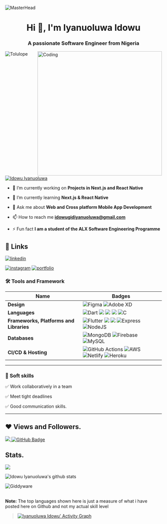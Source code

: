 ![MasterHead](https://blog.bit.ai/wp-content/uploads/2018/09/How-to-Embed-GitHub-Gists-in-Your-Documents-Blog-Banner.png)

<h1 align="center">Hi 👋, I'm Iyanuoluwa Idowu</h1>
<h3 align="center">A passionate Software Engineer from Nigeria</h3>
<img align= "right" alt="Coding" width="400" src="https://cdn.dribbble.com/users/1162077/screenshots/3848914/media/320984a9ca58b3c73274c9259ecf6de8.gif">

<p align="left"> <img src="https://komarev.com/ghpvc/?username=Giddyware&label=Profile%20views&color=0e75b6&style=flat" alt="Tolulope" /> </p>

<p align="left"> <a href="https://twitter.com/Idowugideon_" target="blank"><img src="https://img.shields.io/twitter/follow/Idowugideon_?logo=twitter&style=for-the-badge" alt="Idowu Iyanuoluwa" /></a> </p>

- 🔭 I’m currently working on **Projects in Next.js and React Native**

- 🌱 I’m currently learning **Next.js & React Native**

- 💬 Ask me about **Web and Cross platform Mobile App Development**

- 📫 How to reach me **idowugidiyanuoluwa@gmail.com**

- ⚡ Fun fact **I am a student of the ALX Software Engineering Programme**

## 🔗 Links

<!-- [![App Store](https://img.shields.io/badge/App_Store-0D96F6?style=for-the-badge&logo=app-store&logoColor=white)](https://developers.google.com/profile/u/tolulopefakunle/dashboard) -->

[![linkedin](https://img.shields.io/badge/linkedin-0A66C2?style=for-the-badge&logo=linkedin&logoColor=white)](https://www.linkedin.com/in/idowu-iyanuoluwa-10a49a23a/)

<!-- [![WhatsApp](https://img.shields.io/badge/WhatsApp-25D366?style=for-the-badge&logo=whatsapp&logoColor=white)](https://wa.link/4clrdv) -->

<!-- [![medium](https://img.shields.io/badge/medium-fff?style=for-the-badge&logo=medium&logoColor=black)](https://medium.com/@fakunleGiddyware) -->

[![instagram](https://img.shields.io/badge/instagram-1DA1F2?style=for-the-badge&logo=instagram&logoColor=white)](https://www.instagram.com/)
[![portfolio](https://img.shields.io/badge/my_portfolio-000?style=for-the-badge&logo=ko-fi&logoColor=white)](https://iyanuoluwagideon.netlify.app/)

### 🛠 Tools and Framework

| Name                                    | Badges                                                                                                                                                                                                                                                                                                                                                                                                                                                                                                                                               |
| --------------------------------------- | ---------------------------------------------------------------------------------------------------------------------------------------------------------------------------------------------------------------------------------------------------------------------------------------------------------------------------------------------------------------------------------------------------------------------------------------------------------------------------------------------------------------------------------------------------- |
| **Design**                              | ![Figma](https://img.shields.io/badge/figma-%23F24E1E.svg?style=for-the-badge&logo=figma&logoColor=white) ![Adobe XD](https://img.shields.io/badge/Adobe%20XD-470137?style=for-the-badge&logo=Adobe%20XD&logoColor=#FF61F6)                                                                                                                                                                                                                                                                                                                          |
| **Languages**                           | ![Dart](https://img.shields.io/badge/dart-%230175C2.svg?style=for-the-badge&logo=dart&logoColor=white) <img src="https://img.shields.io/badge/JavaScript-323330?style=for-the-badge&logo=javascript&logoColor=F7DF1E" /> <img src="https://img.shields.io/badge/CSS3-1572B6?style=for-the-badge&logo=css3&logoColor=white" /> <img src="https://img.shields.io/badge/HTML5-E34F26?style=for-the-badge&logo=html5&logoColor=white" /> ![C](https://img.shields.io/badge/c-%2300599C.svg?style=for-the-badge&logo=c&logoColor=white)                   |
| **Frameworks, Platforms and Libraries** | ![Flutter](https://img.shields.io/badge/Flutter-%2302569B.svg?style=for-the-badge&logo=Flutter&logoColor=white) <img src="https://img.shields.io/badge/Bootstrap-563D7C?style=for-the-badge&logo=bootstrap&logoColor=white" /> <img src="https://img.shields.io/badge/React-20232A?style=for-the-badge&logo=react&logoColor=61DAFB" /> ![Express](https://img.shields.io/badge/Express-000?style=for-the-badge&logo=express&logoColor=white) ![NodeJS](https://img.shields.io/badge/node.js-6DA55F?style=for-the-badge&logo=node.js&logoColor=white) |
| **Databases**                           | ![MongoDB](https://img.shields.io/badge/MongoDB-%234ea94b.svg?style=for-the-badge&logo=mongodb&logoColor=white) ![Firebase](https://img.shields.io/badge/firebase-%23039BE5.svg?style=for-the-badge&logo=firebase) ![MySQL](https://img.shields.io/badge/mysql-%2300f.svg?style=for-the-badge&logo=mysql&logoColor=white)                                                                                                                                                                                                                            |
| **CI/CD & Hosting**                     | ![GitHub Actions](https://img.shields.io/badge/github%20actions-%232671E5.svg?style=for-the-badge&logo=githubactions&logoColor=white) ![AWS](https://img.shields.io/badge/AWS-%23FF9900.svg?style=for-the-badge&logo=amazon-aws&logoColor=white) ![Netlify](https://img.shields.io/badge/netlify-%23000000.svg?style=for-the-badge&logo=netlify&logoColor=#00C7B7) ![Heroku](https://img.shields.io/badge/heroku-%23430098.svg?style=for-the-badge&logo=heroku&logoColor=white)                                                                      |

</p>

<hr>

### 👔 Soft skills

✅ Work collaboratively in a team

✅ Meet tight deadlines

✅ Good communication skills.

<hr>

## ❤ Views and Followers.

<a href="https://github.com/Giddyware/github-profile-views-counter">
    <img src="https://komarev.com/ghpvc/?username=Giddyware">
</a>
<a href="https://github.com/Giddyware?tab=followers"><img src="https://img.shields.io/github/followers/Giddyware?label=Followers&style=social" alt="GitHub Badge"></a>

 <br>
 
 
 ## Stats.
 <p><img align="center" src="https://github-readme-stats.vercel.app/api/top-langs/?username=Giddyware&layout=compact&theme=dark&hide_border=false" /></p>
<p><img align="center" src="https://github-readme-stats.vercel.app/api?username=Giddyware&show_icons=true&include_all_commits=true&count_private=true&layout=compact&theme=dark&hide_border=false&border_radius=2&hide=contribs" alt="Idowu Iyanuoluwa's github stats" /></p>

<p><img align="center" src="https://github-readme-streak-stats.herokuapp.com/?user=Giddyware&theme=dark" alt="Giddyware" /></p>
<br/>
 <b>Note:</b> The top languages shown here is just a measure of what i have posted here on Github and not my actual skill level

> <a href="https://github.com/Giddyware/github-readme-activity-graph"><img alt="Iyanuoluwa Idowu' Activity Graph" src="https://activity-graph.herokuapp.com/graph?username=Giddyware&bg_color=0D1117&color=5BCDEC&line=5BCDEC&point=FFFFFF&hide_border=true" /></a>

<br/>

<!---
Giddyware/Giddyware is a ✨ special ✨ repository because its `README.md` (this file) appears on your GitHub profile.
You can click the Preview link to take a look at your changes.
--->
